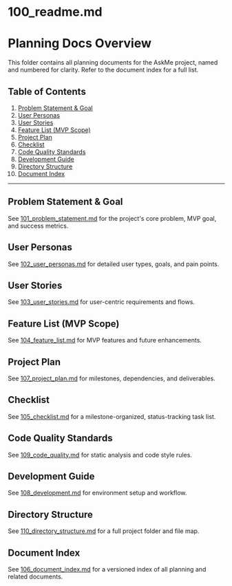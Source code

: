 # 100_readme.md

# Planning Docs Overview

This folder contains all planning documents for the AskMe project, named and numbered for clarity. Refer to the document index for a full list.

## Table of Contents
1. [Problem Statement & Goal](101_problem_statement.md)
2. [User Personas](102_user_personas.md)
3. [User Stories](103_user_stories.md)
4. [Feature List (MVP Scope)](104_feature_list.md)
5. [Project Plan](107_project_plan.md)
6. [Checklist](105_checklist.md)
7. [Code Quality Standards](109_code_quality.md)
8. [Development Guide](108_development.md)
9. [Directory Structure](110_directory_structure.md)
10. [Document Index](106_document_index.md)

---

## Problem Statement & Goal
See [101_problem_statement.md](101_problem_statement.md) for the project's core problem, MVP goal, and success metrics.

## User Personas
See [102_user_personas.md](102_user_personas.md) for detailed user types, goals, and pain points.

## User Stories
See [103_user_stories.md](103_user_stories.md) for user-centric requirements and flows.

## Feature List (MVP Scope)
See [104_feature_list.md](104_feature_list.md) for MVP features and future enhancements.

## Project Plan
See [107_project_plan.md](107_project_plan.md) for milestones, dependencies, and deliverables.

## Checklist
See [105_checklist.md](105_checklist.md) for a milestone-organized, status-tracking task list.

## Code Quality Standards
See [109_code_quality.md](109_code_quality.md) for static analysis and code style rules.

## Development Guide
See [108_development.md](108_development.md) for environment setup and workflow.

## Directory Structure
See [110_directory_structure.md](110_directory_structure.md) for a full project folder and file map.

## Document Index
See [106_document_index.md](106_document_index.md) for a versioned index of all planning and related documents.
